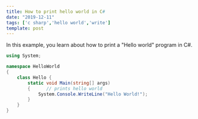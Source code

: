 ```yaml
---
title: How to print hello world in C#
date: "2019-12-11"
tags: ['c sharp','hello world','write']
template: post
---
```


In this example, you learn about how to print a "Hello world" program in C#.

```csharp
using System;

namespace HelloWorld
{
    class Hello {
        static void Main(string[] args)
        {      // prints hello world
            System.Console.WriteLine("Hello World!");
        }
    }
}
```
